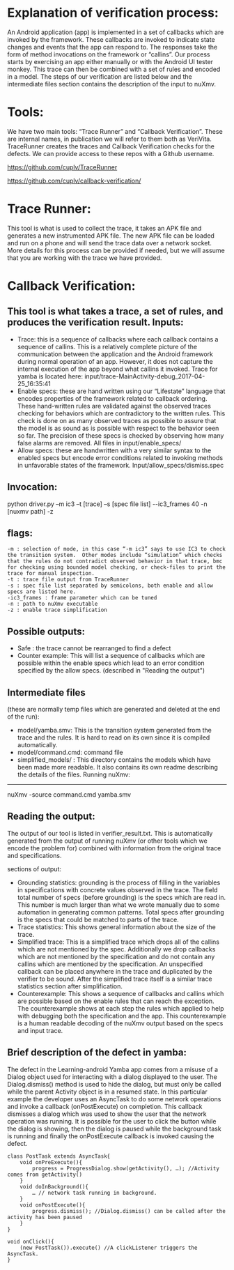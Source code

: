 Explanation of verification process:
==================================== 
An Android application (app) is implemented in a set of callbacks which are invoked by the framework.  These callbacks are invoked to indicate state changes and events that the app can respond to.  The responses take the form of method invocations on the framework or “callins”.  Our process starts by exercising an app either manually or with the Android UI tester monkey.  This trace can then be combined with a set of rules and encoded in a model. The steps of our verification are listed below and the intermediate files section contains the description of the input to nuXmv.

Tools:
======
We have two main tools: “Trace Runner” and “Callback Verification”. These are internal names, in publication we will refer to them both as VeriVita.  TraceRunner creates the traces and Callback Verification checks for the defects.  We can provide access to these repos with a Github username.

https://github.com/cuplv/TraceRunner

https://github.com/cuplv/callback-verification/


Trace Runner: 
===============
This tool is what is used to collect the trace, it takes an APK file and generates a new instrumented APK file. The new APK file can be loaded and run on a phone and will send the trace data over a network socket.  More details for this process can be provided if needed, but we will assume that you are working with the trace we have provided.

Callback Verification:
==================
This tool is what takes a trace, a set of rules, and produces the verification result. 
Inputs:
---------
-	Trace: this is a sequence of callbacks where each callback contains a sequence of callins. This is a relatively complete picture of the communication between the application and the Android framework during normal operation of an app.  However, it does not capture the internal execution of the app beyond what callins it invoked.
		Trace for yamba is located here: input/trace-MainActivity-debug_2017-04-25_16:35:41
-	Enable specs: these are hand written using our “Lifestate” language that encodes properties of the framework related to callback ordering.  These hand-written rules are validated against the observed traces checking for behaviors which are contradictory to the written rules.  This check is done on as many observed traces as possible to assure that the model is as sound as is possible with respect to the behavior seen so far.  The precision of these specs is checked by observing how many false alarms are removed.
		All files in input/enable_specs/
-	Allow specs: these are handwritten with a very similar syntax to the enabled specs but encode error conditions related to invoking methods in unfavorable states of the framework.
		Input/allow_specs/dismiss.spec



Invocation:
-----------
python driver.py –m ic3 –t [trace] –s [spec file list] --ic3_frames 40 -n [nuxmv path] -z

flags:
-------
    -m : selection of mode, in this case “-m ic3” says to use IC3 to check the transition system.  Other modes include “simulation” which checks that the rules do not contradict observed behavior in that trace, bmc for checking using bounded model checking, or check-files to print the trace for manual inspection.
    -t : trace file output from TraceRunner
    -s : spec file list separated by semicolons, both enable and allow specs are listed here.
    -ic3_frames : frame parameter which can be tuned
    -n : path to nuXmv executable
    -z : enable trace simplification

Possible outputs:
-----------------------
-	Safe : the trace cannot be rearranged to find a defect
-	Counter example: This will list a sequence of callbacks which are possible within the enable specs which lead to an error condition specified by the allow specs. (described in "Reading the output")

Intermediate files 
------------------------
(these are normally temp files which are generated and deleted at the end of the run):

-	model/yamba.smv: This is the transition system generated from the trace and the rules.  It is hard to read on its own since it is compiled automatically.
-	model/command.cmd: command file
-	simplified_models/ : This directory contains the models which have been made more readable.  It also contains its own readme describing the details of the files.
Running nuXmv: 
----------------------

nuXmv -source command.cmd yamba.smv

Reading the output:
---------------------------
The output of our tool is listed in verifier_result.txt.  This is automatically generated from the output of running nuXmv (or other tools which we encode the problem for) combined with information from the original trace and specifications.

sections of output:
-	Grounding statistics: grounding is the process of filling in the variables in specifications with concrete values observed in the trace.  The field total number of specs (before grounding) is the specs which are read in.  This number is much larger than what we wrote manually due to some automation in generating common patterns.  Total specs after grounding is the specs that could be matched to parts of the trace.
-	Trace statistics: This shows general information about the size of the trace. 
-	Simplified trace: This is a simplified trace which drops all of the callins which are not mentioned by the spec.  Additionally we drop callbacks which are not mentioned by the specification and do not contain any callins which are mentioned by the specification.  An unspecified callback can be placed anywhere in the trace and duplicated by the verifier to be sound.  After the simplified trace itself is a similar trace statistics section after simplification.
-	Counterexample: This shows a sequence of callbacks and callins which are possible based on the enable rules that can reach the exception.  The counterexample shows at each step the rules which applied to help with debugging both the specification and the app.  This counterexample is a human readable decoding of the nuXmv output based on the specs and input trace.


Brief description of the defect in yamba:
-------------------------------------------------------
The defect in the Learning-android Yamba app comes from a misuse of a Dialog object used for interacting with a dialog displayed to the user.  The Dialog.dismiss() method is used to hide the dialog, but must only be called while the parent Activity object is in a resumed state.  In this particular example the developer uses an AsyncTask to do some network operations and invoke a callback (onPostExecute) on completion.  This callback dismisses a dialog which was used to show the user that the network operation was running.  It is possible for the user to click the button while the dialog is showing, then the dialog is paused while the background task is running and finally the onPostExecute callback is invoked causing the defect.

```
class PostTask extends AsyncTask{
    void onPreExecute(){
        progress = ProgressDialog.show(getActivity(), …); //Activity comes from getActivity()
    }
    void doInBackground(){
        … // network task running in background.
    }
    void onPostExecute(){
        progress.dismiss(); //Dialog.dismiss() can be called after the activity has been paused
    }
}

void onClick(){
    (new PostTask()).execute() //A clickListener triggers the AsyncTask.
}
```
